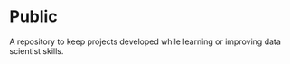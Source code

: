# Public
A repository to keep projects developed while learning or improving data scientist skills.

